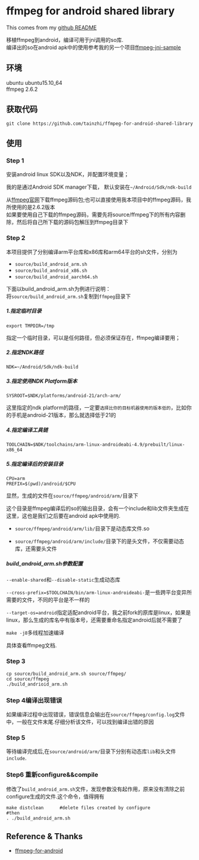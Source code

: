# ffmpeg for android shared library

This comes from my [github README](https://github.com/tainzhi/ffmpeg-for-android-shared-library)

  移植ffmpeg到android，编译可用于jni调用的so库.<br>
  编译出的so在android apk中的使用参考我的另一个项目[ffmpeg-jni-sample](https://github.com/tainzhi/ffmpeg-jni-example)

## 环境
  ubuntu ubuntu15.10_64<br>
  ffmpeg 2.6.2<br>

## 获取代码
``` 
git clone https://github.com/tainzhi/ffmpeg-for-android-shared-library
```

## 使用
### Step 1
安装android linux SDK以及NDK，并配置环境变量；

我的是通过Android SDK manager下载， 默认安装在`~/Android/Sdk/ndk-build`<br>

从[ffmpeg官网](http://ffmpeg.org/)下载ffmpeg源码包;也可以直接使用我本项目中的ffmpeg源码，我所使用的是2.6.2版本<br>
如果要使用自己下载的ffmpeg源码，需要先将source/ffmpeg下的所有内容删除，然后将自己所下载的源码包解压到ffmpeg目录下<br>

### Step 2

本项目提供了分别编译arm平台库和x86库和arm64平台的sh文件，分别为
- `source/build_android_arm.sh` 
- `source/build_android_x86.sh`
- `source/build_android_aarch64.sh`

下面以build_android_arm.sh为例进行说明：<br>
将`source/build_android_arm.sh`复制到`ffmpeg`目录下
##### 1.指定临时目录
```
export TMPDIR=/tmp
```
指定一个临时目录，可以是任何路径，但必须保证存在，ffmpeg编译要用；<br>
##### 2.指定NDK路径
```
NDK=~/Android/Sdk/ndk-build
```
##### 3.指定使用NDK Platform版本
```
SYSROOT=$NDK/platforms/android-21/arch-arm/
```
这里指定的ndk platform的路径，一定要`选择比你的目标机器使用的版本低的`，比如你的手机是android-21版本，那么就选择低于21的<br>
##### 4.指定编译工具链
```
TOOLCHAIN=$NDK/toolchains/arm-linux-androideabi-4.9/prebuilt/linux-x86_64
```
##### 5.指定编译后的安装目录
```
CPU=arm
PREFIX=$(pwd)/android/$CPU
```
显然，生成的文件在`source/ffmpeg/android/arm/`目录下

这个目录是ffmpeg编译后的so的输出目录，会有一个include和lib文件夹生成在这里，这也是我们之后要在android apk中使用的.<br>

- `source/ffmpeg/android/arm/lib/`目录下是动态库文件.so

- `source/ffmpeg/android/arm/include/`目录下的是头文件，不仅需要动态库，还需要头文件

##### build_android_arm.sh参数配置

`--enable-shared`和`--disable-static`生成动态库

`--cross-prefix=$TOOLCHAIN/bin/arm-linux-androideabi-`是一些跨平台变异所需要的文件，不同的平台是不一样的

`--target-os=android`指定适配android平台，我之前fork的原库是linux，如果是linux，那么生成的库名中有版本号，还需要重命名指定android后就不需要了

`make -j8`多线程加速编译


具体查看ffmpeg文档.

### Step 3
```
cp source/build_android_arm.sh source/ffmpeg/
cd source/ffmpeg
./build_andrioid_arm.sh
```

### Step 4编译出现错误
如果编译过程中出现错误，错误信息会输出在`source/ffmpeg/config.log`文件中，一般在文件末尾.仔细分析该文件，可以找到编译出错的原因

### Step 5
等待编译完成后,在`source/android/arm/`目录下分别有动态库`lib`和头文件`include`.


### Step6 重新configure&&compile
修改了`build_android_arm.sh`文件，发现参数没有起作用，原来没有清除之前configure生成的文件.这个命令，值得拥有
```
make distclean      #delete files created by configure
#then
. ./build_android_arm.sh
```

## Reference & Thanks
- [ffmpeg-for-android](https://github.com/dxjia/ffmpeg-for-android-shared-library)

